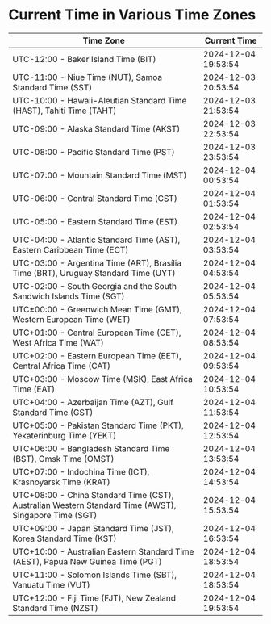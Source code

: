 # Current Time in Various Time Zones

| Time Zone | Current Time |
|-----------|--------------|
| UTC-12:00 - Baker Island Time (BIT) | 2024-12-04 19:53:54 |
| UTC-11:00 - Niue Time (NUT), Samoa Standard Time (SST) | 2024-12-03 20:53:54 |
| UTC-10:00 - Hawaii-Aleutian Standard Time (HAST), Tahiti Time (TAHT) | 2024-12-03 21:53:54 |
| UTC-09:00 - Alaska Standard Time (AKST) | 2024-12-03 22:53:54 |
| UTC-08:00 - Pacific Standard Time (PST) | 2024-12-03 23:53:54 |
| UTC-07:00 - Mountain Standard Time (MST) | 2024-12-04 00:53:54 |
| UTC-06:00 - Central Standard Time (CST) | 2024-12-04 01:53:54 |
| UTC-05:00 - Eastern Standard Time (EST) | 2024-12-04 02:53:54 |
| UTC-04:00 - Atlantic Standard Time (AST), Eastern Caribbean Time (ECT) | 2024-12-04 03:53:54 |
| UTC-03:00 - Argentina Time (ART), Brasília Time (BRT), Uruguay Standard Time (UYT) | 2024-12-04 04:53:54 |
| UTC-02:00 - South Georgia and the South Sandwich Islands Time (SGT) | 2024-12-04 05:53:54 |
| UTC±00:00 - Greenwich Mean Time (GMT), Western European Time (WET) | 2024-12-04 07:53:54 |
| UTC+01:00 - Central European Time (CET), West Africa Time (WAT) | 2024-12-04 08:53:54 |
| UTC+02:00 - Eastern European Time (EET), Central Africa Time (CAT) | 2024-12-04 09:53:54 |
| UTC+03:00 - Moscow Time (MSK), East Africa Time (EAT) | 2024-12-04 10:53:54 |
| UTC+04:00 - Azerbaijan Time (AZT), Gulf Standard Time (GST) | 2024-12-04 11:53:54 |
| UTC+05:00 - Pakistan Standard Time (PKT), Yekaterinburg Time (YEKT) | 2024-12-04 12:53:54 |
| UTC+06:00 - Bangladesh Standard Time (BST), Omsk Time (OMST) | 2024-12-04 13:53:54 |
| UTC+07:00 - Indochina Time (ICT), Krasnoyarsk Time (KRAT) | 2024-12-04 14:53:54 |
| UTC+08:00 - China Standard Time (CST), Australian Western Standard Time (AWST), Singapore Time (SGT) | 2024-12-04 15:53:54 |
| UTC+09:00 - Japan Standard Time (JST), Korea Standard Time (KST) | 2024-12-04 16:53:54 |
| UTC+10:00 - Australian Eastern Standard Time (AEST), Papua New Guinea Time (PGT) | 2024-12-04 18:53:54 |
| UTC+11:00 - Solomon Islands Time (SBT), Vanuatu Time (VUT) | 2024-12-04 18:53:54 |
| UTC+12:00 - Fiji Time (FJT), New Zealand Standard Time (NZST) | 2024-12-04 19:53:54 |

